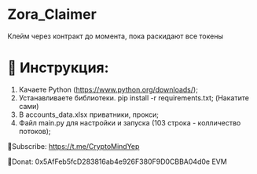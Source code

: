 # Zora_Claimer

Клейм через контракт до момента, пока раскидают все токены

# 🔧 Инструкция:

1. Качаете Python (https://www.python.org/downloads/);
2. Устанавливаете библиотеки. pip install -r requirements.txt; (Накатите сами)
3. В accounts_data.xlsx приватники, прокси;
5. Файл main.py для настройки и запуска (103 строка - колличество потоков);

💜Subscribe: https://t.me/CryptoMindYep

💜Donat: 0x5AfFeb5fcD283816ab4e926F380F9D0CBBA04d0e EVM
